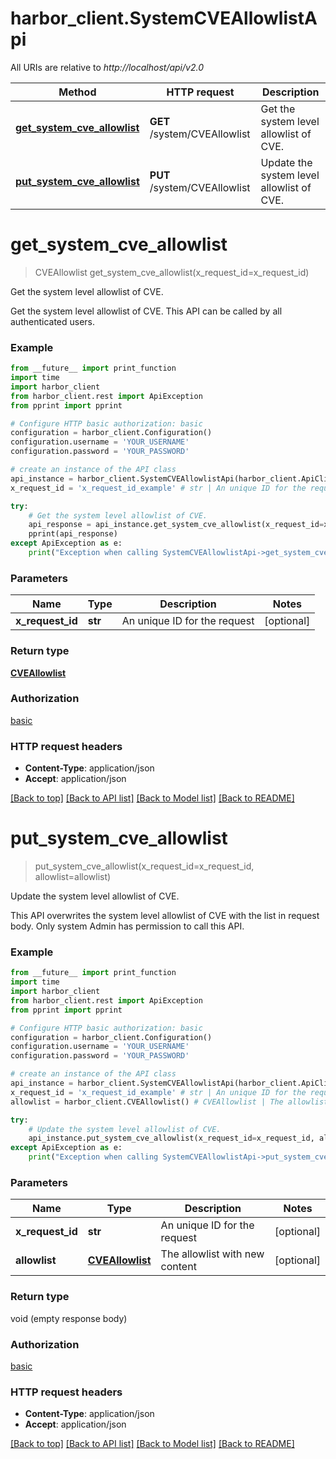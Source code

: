 # harbor_client.SystemCVEAllowlistApi

All URIs are relative to *http://localhost/api/v2.0*

Method | HTTP request | Description
------------- | ------------- | -------------
[**get_system_cve_allowlist**](SystemCVEAllowlistApi.md#get_system_cve_allowlist) | **GET** /system/CVEAllowlist | Get the system level allowlist of CVE.
[**put_system_cve_allowlist**](SystemCVEAllowlistApi.md#put_system_cve_allowlist) | **PUT** /system/CVEAllowlist | Update the system level allowlist of CVE.


# **get_system_cve_allowlist**
> CVEAllowlist get_system_cve_allowlist(x_request_id=x_request_id)

Get the system level allowlist of CVE.

Get the system level allowlist of CVE.  This API can be called by all authenticated users.

### Example
```python
from __future__ import print_function
import time
import harbor_client
from harbor_client.rest import ApiException
from pprint import pprint

# Configure HTTP basic authorization: basic
configuration = harbor_client.Configuration()
configuration.username = 'YOUR_USERNAME'
configuration.password = 'YOUR_PASSWORD'

# create an instance of the API class
api_instance = harbor_client.SystemCVEAllowlistApi(harbor_client.ApiClient(configuration))
x_request_id = 'x_request_id_example' # str | An unique ID for the request (optional)

try:
    # Get the system level allowlist of CVE.
    api_response = api_instance.get_system_cve_allowlist(x_request_id=x_request_id)
    pprint(api_response)
except ApiException as e:
    print("Exception when calling SystemCVEAllowlistApi->get_system_cve_allowlist: %s\n" % e)
```

### Parameters

Name | Type | Description  | Notes
------------- | ------------- | ------------- | -------------
 **x_request_id** | **str**| An unique ID for the request | [optional] 

### Return type

[**CVEAllowlist**](CVEAllowlist.md)

### Authorization

[basic](../README.md#basic)

### HTTP request headers

 - **Content-Type**: application/json
 - **Accept**: application/json

[[Back to top]](#) [[Back to API list]](../README.md#documentation-for-api-endpoints) [[Back to Model list]](../README.md#documentation-for-models) [[Back to README]](../README.md)

# **put_system_cve_allowlist**
> put_system_cve_allowlist(x_request_id=x_request_id, allowlist=allowlist)

Update the system level allowlist of CVE.

This API overwrites the system level allowlist of CVE with the list in request body.  Only system Admin has permission to call this API.

### Example
```python
from __future__ import print_function
import time
import harbor_client
from harbor_client.rest import ApiException
from pprint import pprint

# Configure HTTP basic authorization: basic
configuration = harbor_client.Configuration()
configuration.username = 'YOUR_USERNAME'
configuration.password = 'YOUR_PASSWORD'

# create an instance of the API class
api_instance = harbor_client.SystemCVEAllowlistApi(harbor_client.ApiClient(configuration))
x_request_id = 'x_request_id_example' # str | An unique ID for the request (optional)
allowlist = harbor_client.CVEAllowlist() # CVEAllowlist | The allowlist with new content (optional)

try:
    # Update the system level allowlist of CVE.
    api_instance.put_system_cve_allowlist(x_request_id=x_request_id, allowlist=allowlist)
except ApiException as e:
    print("Exception when calling SystemCVEAllowlistApi->put_system_cve_allowlist: %s\n" % e)
```

### Parameters

Name | Type | Description  | Notes
------------- | ------------- | ------------- | -------------
 **x_request_id** | **str**| An unique ID for the request | [optional] 
 **allowlist** | [**CVEAllowlist**](CVEAllowlist.md)| The allowlist with new content | [optional] 

### Return type

void (empty response body)

### Authorization

[basic](../README.md#basic)

### HTTP request headers

 - **Content-Type**: application/json
 - **Accept**: application/json

[[Back to top]](#) [[Back to API list]](../README.md#documentation-for-api-endpoints) [[Back to Model list]](../README.md#documentation-for-models) [[Back to README]](../README.md)

